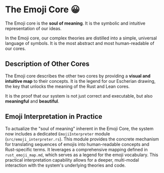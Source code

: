 # The Emoji Core 😀

The Emoji core is the **soul of meaning**. It is the symbolic and intuitive representation of our ideas.

In the Emoji core, our complex theories are distilled into a simple, universal language of symbols. It is the most abstract and most human-readable of our cores.

## Description of Other Cores

The Emoji core describes the other two cores by providing a **visual and intuitive map** to their concepts. It is the legend for our Escherian drawing, the key that unlocks the meaning of the Rust and Lean cores.

It is the proof that our system is not just correct and executable, but also **meaningful** and **beautiful**.

## Emoji Interpretation in Practice

To actualize the "soul of meaning" inherent in the Emoji Core, the system now includes a dedicated `EmojiInterpreter` module (`src/emoji_interpreter.rs`). This module provides the concrete mechanism for translating sequences of emojis into human-readable concepts and Rust-specific terms. It leverages a comprehensive mapping defined in `rust_emoji_map.md`, which serves as a legend for the emoji vocabulary. This practical interpretation capability allows for a deeper, multi-modal interaction with the system's underlying theories and code.
